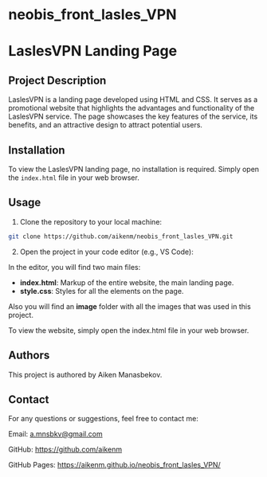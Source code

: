 # neobis_front_lasles_VPN

# LaslesVPN Landing Page

## Project Description

LaslesVPN is a landing page developed using HTML and CSS. It serves as a promotional website that highlights the advantages and functionality of the LaslesVPN service. The page showcases the key features of the service, its benefits, and an attractive design to attract potential users.

## Installation

To view the LaslesVPN landing page, no installation is required. Simply open the `index.html` file in your web browser.

## Usage

1. Clone the repository to your local machine:

```bash
git clone https://github.com/aikenm/neobis_front_lasles_VPN.git
```
2. Open the project in your code editor (e.g., VS Code):

In the editor, you will find two main files:

 * **index.html**: Markup of the entire website, the main landing page.
 * **style.css**: Styles for all the elements on the page.

Also you will find an **image** folder with all the images that was used in this project.

To view the website, simply open the index.html file in your web browser.

## Authors

This project is authored by Aiken Manasbekov.

## Contact

For any questions or suggestions, feel free to contact me:

Email: a.mnsbkv@gmail.com

GitHub: https://github.com/aikenm

GitHub Pages: https://aikenm.github.io/neobis_front_lasles_VPN/

